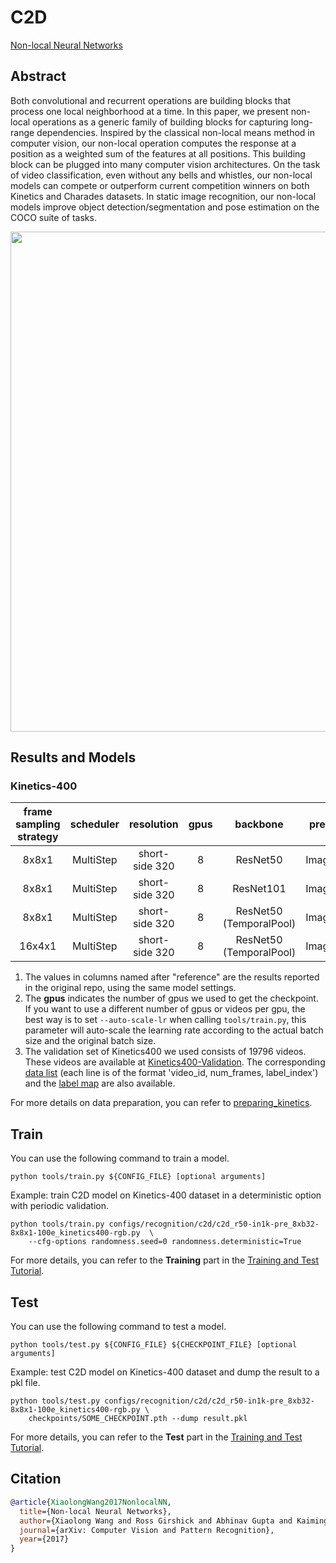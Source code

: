 # C2D

<!-- [ALGORITHM] -->

[Non-local Neural Networks](https://arxiv.org/abs/1711.07971)

## Abstract

<!-- [ABSTRACT] -->

Both convolutional and recurrent operations are building blocks that process one local neighborhood at a time. In this paper, we present non-local operations as a generic family of building blocks for capturing long-range dependencies. Inspired by the classical non-local means method in computer vision, our non-local operation computes the response at a position as a weighted sum of the features at all positions. This building block can be plugged into many computer vision architectures. On the task of video classification, even without any bells and whistles, our non-local models can compete or outperform current competition winners on both Kinetics and Charades datasets. In static image recognition, our non-local models improve object detection/segmentation and pose estimation on the COCO suite of tasks.

<!-- [IMAGE] -->

<div align=center>
<img src="https://user-images.githubusercontent.com/37479394/195281946-b70c76fd-d424-4371-95cf-09f51f20eda0.jpg" width="800"/>

</div>

## Results and Models

### Kinetics-400

| frame sampling strategy | scheduler |   resolution   | gpus |   backbone   | pretrain | top1 acc | top5 acc |   reference top1 acc   |   reference top5 acc   | testing protocol  | gpu_mem(M) | params(M) | Flops(G) |   config   |   ckpt   |   log    |
| :---------------------: | :-------: | :------------: | :--: | :----------: | :------: | :------: | :------: | :--------------------: | :--------------------: | :---------------: | :--------: | :-------: | :------: | :--------: | :------: | :------: |
|          8x8x1          | MultiStep | short-side 320 |  8   | ResNet50<br> | ImageNet |  73.16   |  90.88   | [67.2](https://github.com/facebookresearch/SlowFast/blob/main/MODEL_ZOO.md#kinetics-400-and-600) | [87.8](https://github.com/facebookresearch/SlowFast/blob/main/MODEL_ZOO.md#kinetics-400-and-600) | 10 clips x 3 crop |   21547    |   24.3    |    33    | [config](/configs/recognition/c2d/c2d_r50-in1k-pre-nopool_8xb32-8x8x1-100e_kinetics400-rgb.py) | [ckpt TODO](TODO) | [log TODO](TODO) |
|          8x8x1          | MultiStep | short-side 320 |  8   | ResNet101<br> | ImageNet |  74.57   |  91.60   |           x            |           x            | 10 clips x 3 crop |   31836    |   43.3    |    63    | [config](/configs/recognition/c2d/c2d_r101-in1k-pre-nopool_8xb32-8x8x1-100e_kinetics400-rgb.py) | [ckpt TODO](TODO) | [log TODO](TODO) |
|          8x8x1          | MultiStep | short-side 320 |  8   | ResNet50<br>(TemporalPool) | ImageNet |  73.57   |  90.96   | [71.9](https://github.com/facebookresearch/video-nonlocal-net#modifications-for-improving-speed) | [90.0](https://github.com/facebookresearch/video-nonlocal-net#modifications-for-improving-speed) | 10 clips x 3 crop |   17006    |   24.3    |    19    | [config](/configs/recognition/c2d/c2d_r50-in1k-pre_8xb32-8x8x1-100e_kinetics400-rgb.py) | [ckpt TODO](TODO) | [log TODO](TODO) |
|         16x4x1          | MultiStep | short-side 320 |  8   | ResNet50<br>(TemporalPool) | ImageNet |  74.54   |  91.76   |           x            |           x            | 10 clips x 3 crop |   33630    |   24.3    |    39    | [config](/configs/recognition/c2d/c2d_r50-in1k-pre_8xb32-16x4x1-100e_kinetics400-rgb.py) | [ckpt TODO](TODO) | [log TODO](TODO) |

1. The values in columns named after "reference" are the results reported in the original repo, using the same model settings.
2. The **gpus** indicates the number of gpus we used to get the checkpoint. If you want to use a different number of gpus or videos per gpu, the best way is to set `--auto-scale-lr` when calling `tools/train.py`, this parameter will auto-scale the learning rate according to the actual batch size and the original batch size.
3. The validation set of Kinetics400 we used consists of 19796 videos. These videos are available at [Kinetics400-Validation](https://mycuhk-my.sharepoint.com/:u:/g/personal/1155136485_link_cuhk_edu_hk/EbXw2WX94J1Hunyt3MWNDJUBz-nHvQYhO9pvKqm6g39PMA?e=a9QldB). The corresponding [data list](https://download.openmmlab.com/mmaction/dataset/k400_val/kinetics_val_list.txt) (each line is of the format 'video_id, num_frames, label_index') and the [label map](https://download.openmmlab.com/mmaction/dataset/k400_val/kinetics_class2ind.txt) are also available.

For more details on data preparation, you can refer to [preparing_kinetics](/tools/data/kinetics/README.md).

## Train

You can use the following command to train a model.

```shell
python tools/train.py ${CONFIG_FILE} [optional arguments]
```

Example: train C2D model on Kinetics-400 dataset in a deterministic option with periodic validation.

```shell
python tools/train.py configs/recognition/c2d/c2d_r50-in1k-pre_8xb32-8x8x1-100e_kinetics400-rgb.py  \
    --cfg-options randomness.seed=0 randomness.deterministic=True
```

For more details, you can refer to the **Training** part in the [Training and Test Tutorial](/docs/en/user_guides/4_train_test.md).

## Test

You can use the following command to test a model.

```shell
python tools/test.py ${CONFIG_FILE} ${CHECKPOINT_FILE} [optional arguments]
```

Example: test C2D model on Kinetics-400 dataset and dump the result to a pkl file.

```shell
python tools/test.py configs/recognition/c2d/c2d_r50-in1k-pre_8xb32-8x8x1-100e_kinetics400-rgb.py \
    checkpoints/SOME_CHECKPOINT.pth --dump result.pkl
```

For more details, you can refer to the **Test** part in the [Training and Test Tutorial](/docs/en/user_guides/4_train_test.md).

## Citation

```BibTeX
@article{XiaolongWang2017NonlocalNN,
  title={Non-local Neural Networks},
  author={Xiaolong Wang and Ross Girshick and Abhinav Gupta and Kaiming He},
  journal={arXiv: Computer Vision and Pattern Recognition},
  year={2017}
}
```
